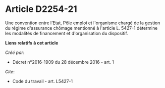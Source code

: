 # Article D2254-21

Une convention entre l'Etat, Pôle emploi et l'organisme chargé de la gestion du régime d'assurance chômage mentionné à
l'article L. 5427-1 détermine les modalités de financement et d'organisation du dispositif.

**Liens relatifs à cet article**

_Créé par_:

  - Décret n°2016-1909 du 28 décembre 2016 - art. 1

_Cite_:

  - Code du travail - art. L5427-1
